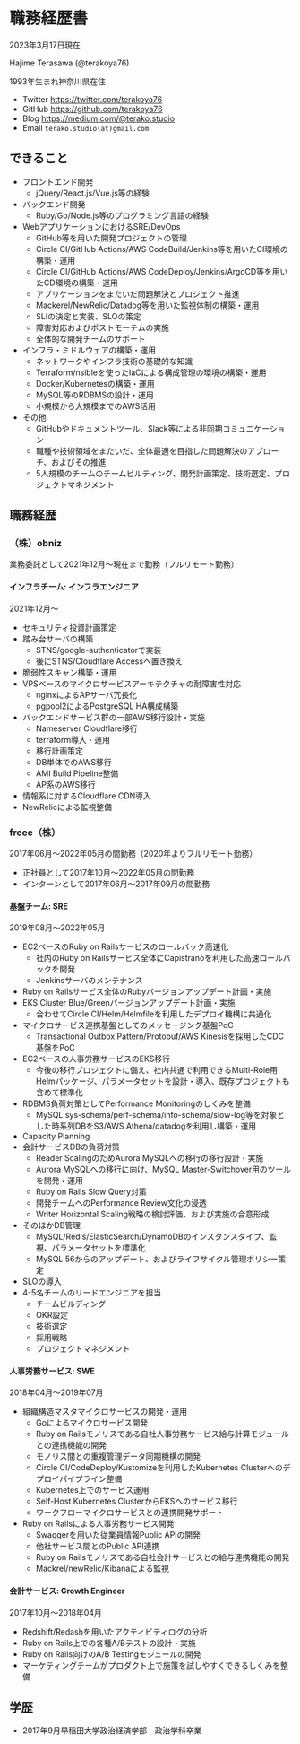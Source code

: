 # 職務経歴書

2023年3月17日現在

Hajime Terasawa (@terakoya76)

1993年生まれ神奈川県在住

* Twitter https://twitter.com/terakoya76
* GitHub https://github.com/terakoya76
* Blog https://medium.com/@terako.studio
* Email `terako.studio(at)gmail.com`


## できること

* フロントエンド開発
  * jQuery/React.js/Vue.js等の経験
* バックエンド開発
  * Ruby/Go/Node.js等のプログラミング言語の経験
* WebアプリケーションにおけるSRE/DevOps
  * GitHub等を用いた開発プロジェクトの管理
  * Circle CI/GitHub Actions/AWS CodeBuild/Jenkins等を用いたCI環境の構築・運用
  * Circle CI/GitHub Actions/AWS CodeDeploy/Jenkins/ArgoCD等を用いたCD環境の構築・運用
  * アプリケーションをまたいだ問題解決とプロジェクト推進
  * Mackerel/NewRelic/Datadog等を用いた監視体制の構築・運用
  * SLIの決定と実装、SLOの策定
  * 障害対応およびポストモーテムの実施
  * 全体的な開発チームのサポート
* インフラ・ミドルウェアの構築・運用
  * ネットワークやインフラ技術の基礎的な知識
  * Terraform/nsibleを使ったIaCによる構成管理の環境の構築・運用
  * Docker/Kubernetesの構築・運用
  * MySQL等のRDBMSの設計・運用
  * 小規模から大規模までのAWS活用
* その他
  * GitHubやドキュメントツール、Slack等による非同期コミュニケーション
  * 職種や技術領域をまたいだ、全体最適を目指した問題解決のアプローチ、およびその推進
  * 5人規模のチームのチームビルティング、開発計画策定、技術選定、プロジェクトマネジメント


## 職務経歴

### （株）obniz

業務委託として2021年12月〜現在まで勤務（フルリモート勤務）

#### インフラチーム: インフラエンジニア

2021年12月〜

* セキュリティ投資計画策定
* 踏み台サーバの構築
  * STNS/google-authenticatorで実装
  * 後にSTNS/Cloudflare Accessへ置き換え
* 脆弱性スキャン構築・運用
* VPSベースのマイクロサービスアーキテクチャの耐障害性対応
  * nginxによるAPサーバ冗長化
  * pgpool2によるPostgreSQL HA構成構築
* バックエンドサービス群の一部AWS移行設計・実施
  * Nameserver Cloudflare移行
  * terraform導入・運用
  * 移行計画策定
  * DB単体でのAWS移行
  * AMI Build Pipeline整備
  * AP系のAWS移行
* 情報系に対するCloudflare CDN導入
* NewRelicによる監視整備

### freee（株）

2017年06月〜2022年05月の間勤務（2020年よりフルリモート勤務）
* 正社員として2017年10月〜2022年05月の間勤務
* インターンとして2017年06月〜2017年09月の間勤務


#### 基盤チーム: SRE

2019年08月〜2022年05月

* EC2ベースのRuby on Railsサービスのロールバック高速化
  * 社内のRuby on Railsサービス全体にCapistranoを利用した高速ロールバックを開発
  * Jenkinsサーバのメンテナンス
* Ruby on Railsサービス全体のRubyバージョンアップデート計画・実施
* EKS Cluster Blue/Greenバージョンアップデート計画・実施
  * 合わせてCircle CI/Helm/Helmfileを利用したデプロイ機構に共通化
* マイクロサービス連携基盤としてのメッセージング基盤PoC
  * Transactional Outbox Pattern/Protobuf/AWS Kinesisを採用したCDC基盤をPoC
* EC2ベースの人事労務サービスのEKS移行
  * 今後の移行プロジェクトに備え、社内共通で利用できるMulti-Role用Helmパッケージ、パラメータセットを設計・導入、既存プロジェクトも含めて標準化
* RDBMS負荷対策としてPerformance Monitoringのしくみを整備
  * MySQL sys-schema/perf-schema/info-schema/slow-log等を対象とした時系列DBをS3/AWS Athena/datadogを利用し構築・運用
* Capacity Planning
* 会計サービスDBの負荷対策
  * Reader ScalingのためAurora MySQLへの移行の移行設計・実施
  * Aurora MySQLへの移行に向け、MySQL Master-Switchover用のツールを開発・運用
  * Ruby on Rails Slow Query対策
  * 開発チームへのPerformance Review文化の浸透
  * Writer Horizontal Scaling戦略の検討評価、および実施の合意形成
* そのほかDB管理
  * MySQL/Redis/ElasticSearch/DynamoDBのインスタンスタイプ、監視、パラメータセットを標準化
  * MySQL 56からのアップデート、およびライフサイクル管理ポリシー策定
* SLOの導入
* 4-5名チームのリードエンジニアを担当
  * チームビルディング
  * OKR設定
  * 技術選定
  * 採用戦略
  * プロジェクトマネジメント

#### 人事労務サービス: SWE

2018年04月〜2019年07月

* 組織構造マスタマイクロサービスの開発・運用
  * Goによるマイクロサービス開発
  * Ruby on Railsモノリスである自社人事労務サービス給与計算モジュールとの連携機能の開発
  * モノリス間との重複管理データ同期機構の開発
  * Circle CI/CodeDeploy/Kustomizeを利用したKubernetes Clusterへのデプロイパイプライン整備
  * Kubernetes上でのサービス運用
  * Self-Host Kubernetes ClusterからEKSへのサービス移行
  * ワークフローマイクロサービスとの連携開発サポート
* Ruby on Railsによる人事労務サービス開発
  * Swaggerを用いた従業員情報Public APIの開発
  * 他社サービス間とのPublic API連携
  * Ruby on Railsモノリスである自社会計サービスとの給与連携機能の開発
  * Mackrel/newRelic/Kibanaによる監視

#### 会計サービス: Growth Engineer

2017年10月〜2018年04月

* Redshift/Redashを用いたアクティビティログの分析
* Ruby on Rails上での各種A/Bテストの設計・実施
* Ruby on Rails向けのA/B Testingモジュールの開発
* マーケティングチームがプロダクト上で施策を試しやすくできるしくみを整備


## 学歴

* 2017年9月早稲田大学政治経済学部　政治学科卒業
